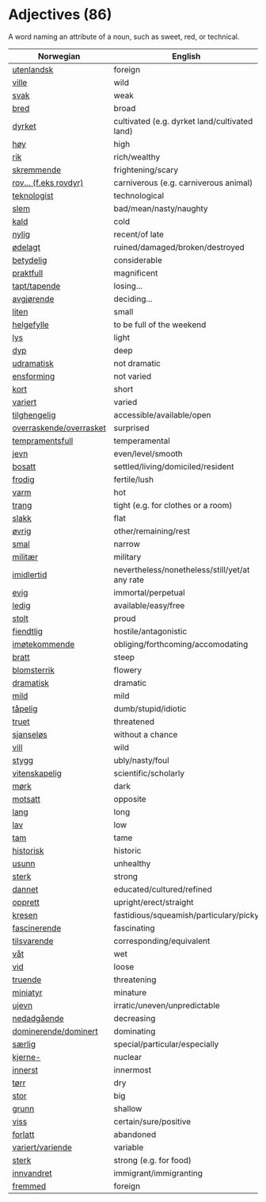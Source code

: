 # Adjectives (86)

A word naming an attribute of a noun, such as sweet, red, or technical.

| Norwegian | English |
| --- | --- |
| [utenlandsk](https://www.ordnett.no/search?language=no&phrase=utenlandsk) | foreign |
| [ville](https://www.ordnett.no/search?language=no&phrase=ville) | wild |
| [svak](https://www.ordnett.no/search?language=no&phrase=svak) | weak |
| [bred](https://www.ordnett.no/search?language=no&phrase=bred) | broad |
| [dyrket](https://www.ordnett.no/search?language=no&phrase=dyrket) | cultivated (e.g. dyrket land/cultivated land) |
| [høy](https://www.ordnett.no/search?language=no&phrase=høy) | high |
| [rik](https://www.ordnett.no/search?language=no&phrase=rik) | rich/wealthy |
| [skremmende](https://www.ordnett.no/search?language=no&phrase=skremmende) | frightening/scary |
| [rov... (f.eks rovdyr)](https://www.ordnett.no/search?language=no&phrase=rov...%20(f.eks%20rovdyr)) | carniverous (e.g. carniverous animal) |
| [teknologist](https://www.ordnett.no/search?language=no&phrase=teknologist) | technological |
| [slem](https://www.ordnett.no/search?language=no&phrase=slem) | bad/mean/nasty/naughty |
| [kald](https://www.ordnett.no/search?language=no&phrase=kald) | cold |
| [nylig](https://www.ordnett.no/search?language=no&phrase=nylig) | recent/of late |
| [ødelagt](https://www.ordnett.no/search?language=no&phrase=ødelagt) | ruined/damaged/broken/destroyed |
| [betydelig](https://www.ordnett.no/search?language=no&phrase=betydelig) | considerable |
| [praktfull](https://www.ordnett.no/search?language=no&phrase=praktfull) | magnificent |
| [tapt/tapende](https://www.ordnett.no/search?language=no&phrase=tapt/tapende) | losing... |
| [avgjørende](https://www.ordnett.no/search?language=no&phrase=avgjørende) | deciding... |
| [liten](https://www.ordnett.no/search?language=no&phrase=liten) | small |
| [helgefylle](https://www.ordnett.no/search?language=no&phrase=helgefylle) | to be full of the weekend |
| [lys](https://www.ordnett.no/search?language=no&phrase=lys) | light |
| [dyp](https://www.ordnett.no/search?language=no&phrase=dyp) | deep |
| [udramatisk](https://www.ordnett.no/search?language=no&phrase=udramatisk) | not dramatic |
| [ensforming](https://www.ordnett.no/search?language=no&phrase=ensforming) | not varied |
| [kort](https://www.ordnett.no/search?language=no&phrase=kort) | short |
| [variert](https://www.ordnett.no/search?language=no&phrase=variert) | varied |
| [tilghengelig](https://www.ordnett.no/search?language=no&phrase=tilghengelig) | accessible/available/open |
| [overraskende/overrasket](https://www.ordnett.no/search?language=no&phrase=overraskende/overrasket) | surprised |
| [tempramentsfull](https://www.ordnett.no/search?language=no&phrase=tempramentsfull) | temperamental |
| [jevn](https://www.ordnett.no/search?language=no&phrase=jevn) | even/level/smooth |
| [bosatt](https://www.ordnett.no/search?language=no&phrase=bosatt) | settled/living/domiciled/resident |
| [frodig](https://www.ordnett.no/search?language=no&phrase=frodig) | fertile/lush |
| [varm](https://www.ordnett.no/search?language=no&phrase=varm) | hot |
| [trang](https://www.ordnett.no/search?language=no&phrase=trang) | tight (e.g. for clothes or a room) |
| [slakk](https://www.ordnett.no/search?language=no&phrase=slakk) | flat |
| [øvrig](https://www.ordnett.no/search?language=no&phrase=øvrig) | other/remaining/rest |
| [smal](https://www.ordnett.no/search?language=no&phrase=smal) | narrow |
| [militær](https://www.ordnett.no/search?language=no&phrase=militær) | military |
| [imidlertid](https://www.ordnett.no/search?language=no&phrase=imidlertid) | nevertheless/nonetheless/still/yet/at any rate |
| [evig](https://www.ordnett.no/search?language=no&phrase=evig) | immortal/perpetual |
| [ledig](https://www.ordnett.no/search?language=no&phrase=ledig) | available/easy/free |
| [stolt](https://www.ordnett.no/search?language=no&phrase=stolt) | proud |
| [fiendtlig](https://www.ordnett.no/search?language=no&phrase=fiendtlig) | hostile/antagonistic |
| [imøtekommende](https://www.ordnett.no/search?language=no&phrase=imøtekommende) | obliging/forthcoming/accomodating |
| [bratt](https://www.ordnett.no/search?language=no&phrase=bratt) | steep |
| [blomsterrik](https://www.ordnett.no/search?language=no&phrase=blomsterrik) | flowery |
| [dramatisk](https://www.ordnett.no/search?language=no&phrase=dramatisk) | dramatic |
| [mild](https://www.ordnett.no/search?language=no&phrase=mild) | mild |
| [tåpelig](https://www.ordnett.no/search?language=no&phrase=tåpelig) | dumb/stupid/idiotic |
| [truet](https://www.ordnett.no/search?language=no&phrase=truet) | threatened |
| [sjanseløs](https://www.ordnett.no/search?language=no&phrase=sjanseløs) | without a chance |
| [vill](https://www.ordnett.no/search?language=no&phrase=vill) | wild |
| [stygg](https://www.ordnett.no/search?language=no&phrase=stygg) | ubly/nasty/foul |
| [vitenskapelig](https://www.ordnett.no/search?language=no&phrase=vitenskapelig) | scientific/scholarly |
| [mørk](https://www.ordnett.no/search?language=no&phrase=mørk) | dark |
| [motsatt](https://www.ordnett.no/search?language=no&phrase=motsatt) | opposite |
| [lang](https://www.ordnett.no/search?language=no&phrase=lang) | long |
| [lav](https://www.ordnett.no/search?language=no&phrase=lav) | low |
| [tam](https://www.ordnett.no/search?language=no&phrase=tam) | tame |
| [historisk](https://www.ordnett.no/search?language=no&phrase=historisk) | historic |
| [usunn](https://www.ordnett.no/search?language=no&phrase=usunn) | unhealthy |
| [sterk](https://www.ordnett.no/search?language=no&phrase=sterk) | strong |
| [dannet](https://www.ordnett.no/search?language=no&phrase=dannet) | educated/cultured/refined |
| [opprett](https://www.ordnett.no/search?language=no&phrase=opprett) | upright/erect/straight |
| [kresen](https://www.ordnett.no/search?language=no&phrase=kresen) | fastidious/squeamish/particulary/picky |
| [fascinerende](https://www.ordnett.no/search?language=no&phrase=fascinerende) | fascinating |
| [tilsvarende](https://www.ordnett.no/search?language=no&phrase=tilsvarende) | corresponding/equivalent |
| [våt](https://www.ordnett.no/search?language=no&phrase=våt) | wet |
| [vid](https://www.ordnett.no/search?language=no&phrase=vid) | loose |
| [truende](https://www.ordnett.no/search?language=no&phrase=truende) | threatening |
| [miniatyr](https://www.ordnett.no/search?language=no&phrase=miniatyr) | minature |
| [ujevn](https://www.ordnett.no/search?language=no&phrase=ujevn) | irratic/uneven/unpredictable |
| [nedadgående](https://www.ordnett.no/search?language=no&phrase=nedadgående) | decreasing |
| [dominerende/dominert](https://www.ordnett.no/search?language=no&phrase=dominerende/dominert) | dominating |
| [særlig](https://www.ordnett.no/search?language=no&phrase=særlig) | special/particular/especially |
| [kjerne-](https://www.ordnett.no/search?language=no&phrase=kjerne-) | nuclear |
| [innerst](https://www.ordnett.no/search?language=no&phrase=innerst) | innermost |
| [tørr](https://www.ordnett.no/search?language=no&phrase=tørr) | dry |
| [stor](https://www.ordnett.no/search?language=no&phrase=stor) | big |
| [grunn](https://www.ordnett.no/search?language=no&phrase=grunn) | shallow |
| [viss](https://www.ordnett.no/search?language=no&phrase=viss) | certain/sure/positive |
| [forlatt](https://www.ordnett.no/search?language=no&phrase=forlatt) | abandoned |
| [variert/variende](https://www.ordnett.no/search?language=no&phrase=variert/variende) | variable |
| [sterk](https://www.ordnett.no/search?language=no&phrase=sterk) | strong (e.g. for food) |
| [innvandret](https://www.ordnett.no/search?language=no&phrase=innvandret) | immigrant/immigranting |
| [fremmed](https://www.ordnett.no/search?language=no&phrase=fremmed) | foreign |

